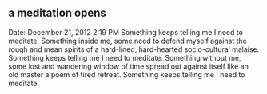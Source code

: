 ## a meditation opens
Date:	December 21, 2012 2:19 PM
Something keeps telling me I need to meditate.
Something inside me, some need to 
	defend myself against the 
	rough and mean spirits
	of a hard-lined, hard-hearted
	socio-cultural malaise.
Something keeps telling me I need to meditate. 
Something without me, some lost
	and wandering window of
	time spread out against
	itself like an old master
	a poem of tired retreat.
Something keeps telling me I need to meditate.
 